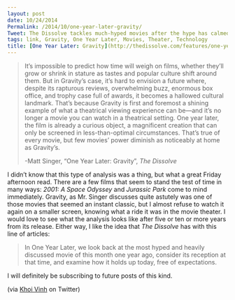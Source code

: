 ```yaml
---
layout: post
date: 10/24/2014
Permalink: /2014/10/one-year-later-gravity/
Tweet: The Dissolve tackles much-hyped movies after the hype has calmed down.
tags: link, Gravity, One Year Later, Movies, Theater, Technology
title: [One Year Later: Gravity](http://thedissolve.com/features/one-year-later/799-one-year-later-gravity/)
---
```


<blockquote>
  <p>It’s impossible to predict how time will weigh on films, whether they’ll grow or shrink in stature as tastes and popular culture shift around them. But in Gravity’s case, it’s hard to envision a future where, despite its rapturous reviews, overwhelming buzz, enormous box office, and trophy case full of awards, it becomes a hallowed cultural landmark. That’s because Gravity is first and foremost a shining example of what a theatrical viewing experience can be—and it’s no longer a movie you can watch in a theatrical setting. One year later, the film is already a curious object, a magnificent creation that can only be screened in less-than-optimal circumstances. That’s true of every movie, but few movies’ power diminish as noticeably at home as Gravity’s.</p>
  
  <p>-Matt Singer, &#8220;One Year Later: Gravity&#8221;, <em>The Dissolve</em></p>
</blockquote>

<p>I didn&#8217;t know that this type of analysis was a thing, but what a great Friday afternoon read. There are a few films that seem to stand the test of time in many ways: <em>2001: A Space Odyssey</em> and <em>Jurassic Park</em> come to mind immediately. Gravity, as Mr. Singer discusses quite astutely was one of those movies that seemed an instant classic, but I almost refuse to watch it again on a smaller screen, knowing what a ride it was in the movie theater. I would love to see what the analysis looks like after five or ten or more years from its release. Either way, I like the idea that <em>The Dissolve</em> has with this line of articles:</p>

<blockquote>
  <p>In One Year Later, we look back at the most hyped and heavily discussed movie of this month one year ago, consider its reception at that time, and examine how it holds up today, free of expectations.</p>
</blockquote>

<p>I will definitely be subscribing to future posts of this kind.</p>

<p>(via <a href="https://twitter.com/khoi/status/525680374475943936">Khoi Vinh</a> on Twitter)</p>